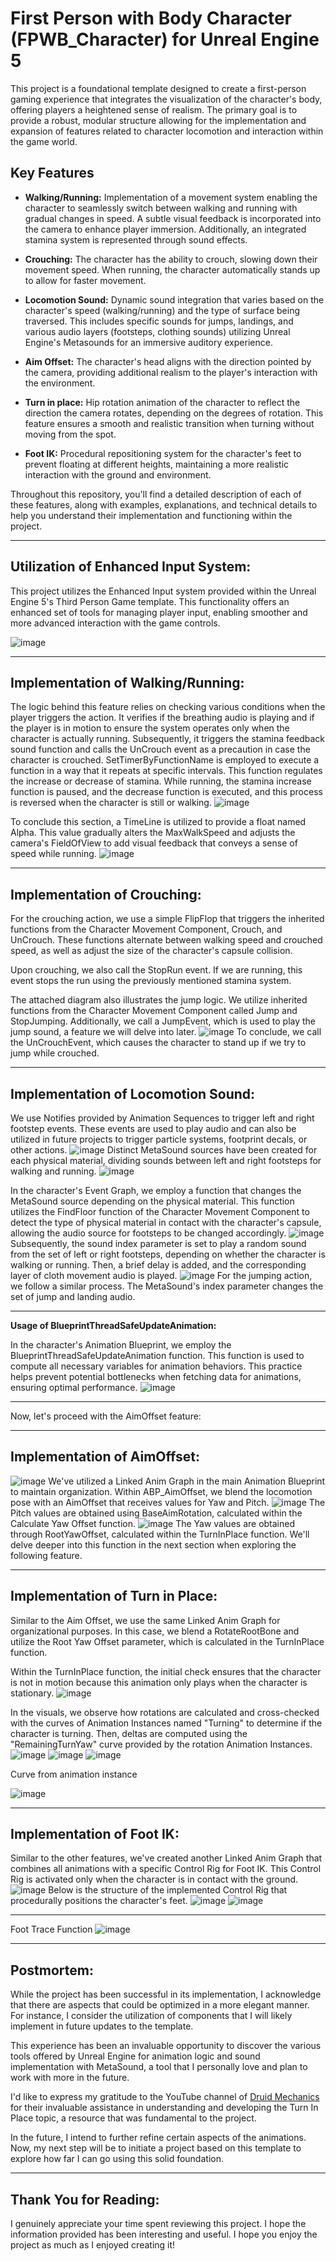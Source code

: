 # First Person with Body Character (FPWB_Character) for Unreal Engine 5

This project is a foundational template designed to create a first-person gaming experience that integrates the visualization of the character's body, offering players a heightened sense of realism. The primary goal is to provide a robust, modular structure allowing for the implementation and expansion of features related to character locomotion and interaction within the game world.

## Key Features

- **Walking/Running:** Implementation of a movement system enabling the character to seamlessly switch between walking and running with gradual changes in speed. A subtle visual feedback is incorporated into the camera to enhance player immersion. Additionally, an integrated stamina system is represented through sound effects.

- **Crouching:** The character has the ability to crouch, slowing down their movement speed. When running, the character automatically stands up to allow for faster movement.

- **Locomotion Sound:** Dynamic sound integration that varies based on the character's speed (walking/running) and the type of surface being traversed. This includes specific sounds for jumps, landings, and various audio layers (footsteps, clothing sounds) utilizing Unreal Engine's Metasounds for an immersive auditory experience.

- **Aim Offset:** The character's head aligns with the direction pointed by the camera, providing additional realism to the player's interaction with the environment.

- **Turn in place:** Hip rotation animation of the character to reflect the direction the camera rotates, depending on the degrees of rotation. This feature ensures a smooth and realistic transition when turning without moving from the spot.

- **Foot IK:** Procedural repositioning system for the character's feet to prevent floating at different heights, maintaining a more realistic interaction with the ground and environment.

Throughout this repository, you'll find a detailed description of each of these features, along with examples, explanations, and technical details to help you understand their implementation and functioning within the project.

---

## Utilization of Enhanced Input System:

This project utilizes the Enhanced Input system provided within the Unreal Engine 5's Third Person Game template. This functionality offers an enhanced set of tools for managing player input, enabling smoother and more advanced interaction with the game controls.


![image](https://github.com/juanchini220/FPWB_Character/assets/53541328/72f1d619-9857-416b-af4f-1199e2cba2f0)

---

## Implementation of Walking/Running:

The logic behind this feature relies on checking various conditions when the player triggers the action. It verifies if the breathing audio is playing and if the player is in motion to ensure the system operates only when the character is actually running. Subsequently, it triggers the stamina feedback sound function and calls the UnCrouch event as a precaution in case the character is crouched.
SetTimerByFunctionName is employed to execute a function in a way that it repeats at specific intervals. This function regulates the increase or decrease of stamina. While running, the stamina increase function is paused, and the decrease function is executed, and this process is reversed when the character is still or walking.
![image](https://github.com/juanchini220/FPWB_Character/blob/main/Images%20and%20GIFs/EventGraph_Run-StaminaLogic.PNG?raw=true)


To conclude this section, a TimeLine is utilized to provide a float named Alpha. This value gradually alters the MaxWalkSpeed and adjusts the camera's FieldOfView to add visual feedback that conveys a sense of speed while running.
![image](https://github.com/juanchini220/FPWB_Character/blob/main/Images%20and%20GIFs/EventGraph_Run-StaminaLogic_02.PNG?raw=true)

---

## Implementation of Crouching:

For the crouching action, we use a simple FlipFlop that triggers the inherited functions from the Character Movement Component, Crouch, and UnCrouch. These functions alternate between walking speed and crouched speed, as well as adjust the size of the character's capsule collision.

Upon crouching, we also call the StopRun event. If we are running, this event stops the run using the previously mentioned stamina system.

The attached diagram also illustrates the jump logic. We utilize inherited functions from the Character Movement Component called Jump and StopJumping. Additionally, we call a JumpEvent, which is used to play the jump sound, a feature we will delve into later.
![image](https://github.com/juanchini220/FPWB_Character/blob/main/Images%20and%20GIFs/EventGraph_CrouchJumpLogic.PNG?raw=true)
To conclude, we call the UnCrouchEvent, which causes the character to stand up if we try to jump while crouched.

---

## Implementation of Locomotion Sound:

We use Notifies provided by Animation Sequences to trigger left and right footstep events. These events are used to play audio and can also be utilized in future projects to trigger particle systems, footprint decals, or other actions.
![image](https://github.com/juanchini220/FPWB_Character/blob/main/Images%20and%20GIFs/AnimSequencer_Notifies.PNG?raw=true)
Distinct MetaSound sources have been created for each physical material, dividing sounds between left and right footsteps for walking and running.
![image](https://github.com/juanchini220/FPWB_Character/blob/main/Images%20and%20GIFs/MetaSound_FS_Concrete.PNG?raw=true)

In the character's Event Graph, we employ a function that changes the MetaSound source depending on the physical material. This function utilizes the FindFloor function of the Character Movement Component to detect the type of physical material in contact with the character's capsule, allowing the audio source for footsteps to be changed accordingly.
![image](https://github.com/juanchini220/FPWB_Character/blob/main/Images%20and%20GIFs/ChangeSoundPhysicalMaterial_function.PNG?raw=true)
Subsequently, the sound index parameter is set to play a random sound from the set of left or right footsteps, depending on whether the character is walking or running. Then, a brief delay is added, and the corresponding layer of cloth movement audio is played.
![image](https://github.com/juanchini220/FPWB_Character/blob/main/Images%20and%20GIFs/EventGraph_LocomotionSounds.PNG?raw=true)
For the jumping action, we follow a similar process. The MetaSound's index parameter changes the set of jump and landing audio.

---

**Usage of BlueprintThreadSafeUpdateAnimation:**

In the character's Animation Blueprint, we employ the BlueprintThreadSafeUpdateAnimation function. This function is used to compute all necessary variables for animation behaviors. This practice helps prevent potential bottlenecks when fetching data for animations, ensuring optimal performance.
![image](https://github.com/juanchini220/FPWB_Character/blob/main/Images%20and%20GIFs/ABP_ThreadSafe.PNG?raw=true)

---

Now, let's proceed with the AimOffset feature:

---

## Implementation of AimOffset:
![image](https://github.com/juanchini220/FPWB_Character/blob/main/Images%20and%20GIFs/ABP_MainAnimGraph.PNG?raw=true)
We've utilized a Linked Anim Graph in the main Animation Blueprint to maintain organization. Within ABP_AimOffset, we blend the locomotion pose with an AimOffset that receives values for Yaw and Pitch.
![image](https://github.com/juanchini220/FPWB_Character/blob/main/Images%20and%20GIFs/ABP_AimOffserABP.PNG?raw=true)
The Pitch values are obtained using BaseAimRotation, calculated within the Calculate Yaw Offset function.
![image](https://github.com/juanchini220/FPWB_Character/blob/main/Images%20and%20GIFs/ABP_CalculateYawOffset.PNG?raw=true)
The Yaw values are obtained through RootYawOffset, calculated within the TurnInPlace function. We'll delve deeper into this function in the next section when exploring the following feature.

---

## Implementation of Turn in Place:

Similar to the Aim Offset, we use the same Linked Anim Graph for organizational purposes. In this case, we blend a RotateRootBone and utilize the Root Yaw Offset parameter, which is calculated in the TurnInPlace function.

Within the TurnInPlace function, the initial check ensures that the character is not in motion because this animation only plays when the character is stationary.
![image](https://github.com/juanchini220/FPWB_Character/blob/main/Images%20and%20GIFs/ABP_TurnInPlace_01.PNG?raw=true)

In the visuals, we observe how rotations are calculated and cross-checked with the curves of Animation Instances named "Turning" to determine if the character is turning. Then, deltas are computed using the "RemainingTurnYaw" curve provided by the rotation Animation Instances.
![image](https://github.com/juanchini220/FPWB_Character/blob/main/Images%20and%20GIFs/ABP_TurnInPlace_02.PNG?raw=true)
![image](https://github.com/juanchini220/FPWB_Character/blob/main/Images%20and%20GIFs/ABP_TurnInPlace_03.PNG?raw=true)
![image](https://github.com/juanchini220/FPWB_Character/blob/main/Images%20and%20GIFs/ABP_TurnInPlace_04.PNG?raw=true)

Curve from animation instance

![image](https://github.com/juanchini220/FPWB_Character/blob/main/Images%20and%20GIFs/TurnCurve.PNG?raw=true)

---

## Implementation of Foot IK:

Similar to the other features, we've created another Linked Anim Graph that combines all animations with a specific Control Rig for Foot IK. This Control Rig is activated only when the character is in contact with the ground.
![image](https://github.com/juanchini220/FPWB_Character/blob/main/Images%20and%20GIFs/ABP_MainAnimGraph.PNG?raw=true)
Below is the structure of the implemented Control Rig that procedurally positions the character's feet.
![image](https://github.com/juanchini220/FPWB_Character/blob/main/Images%20and%20GIFs/ControlRig_01.PNG?raw=true)
![image](https://github.com/juanchini220/FPWB_Character/blob/main/Images%20and%20GIFs/ControlRig_02.PNG?raw=true)

---

Foot Trace Function
![image](https://github.com/juanchini220/FPWB_Character/blob/main/Images%20and%20GIFs/ControlRig_FootTraceFunction.PNG?raw=true)

---

## Postmortem:

While the project has been successful in its implementation, I acknowledge that there are aspects that could be optimized in a more elegant manner. For instance, I consider the utilization of components that I will likely implement in future updates to the template.

This experience has been an invaluable opportunity to discover the various tools offered by Unreal Engine for animation logic and sound implementation with MetaSound, a tool that I personally love and plan to work with more in the future.

I'd like to express my gratitude to the YouTube channel of [Druid Mechanics](https://www.youtube.com/@DruidMechanicsGameDevelopment) for their invaluable assistance in understanding and developing the Turn In Place topic, a resource that was fundamental to the project.

In the future, I intend to further refine certain aspects of the animations. Now, my next step will be to initiate a project based on this template to explore how far I can go using this solid foundation.

---

## Thank You for Reading:

I genuinely appreciate your time spent reviewing this project. I hope the information provided has been interesting and useful. I hope you enjoy the project as much as I enjoyed creating it!


